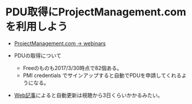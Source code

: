 # PDU取得にProjectManagement.comを利用しよう

- [ProjectManagement.com -> webinars](https://www.projectmanagement.com/Webinars/webinarMainOnDemand.cfm)

- PDUの取得について
	- Freeのものも2017/3/30時点で82個ある。
	- PMI credentials でサインアップすると自動でPDUを申請してくれるようになる。

- [Web記事](http://siwon-g.hateblo.jp/category/PMP)によると自動更新は視聴から3日くらいかかるみたい。

